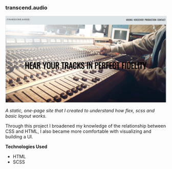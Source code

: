 ### transcend.audio

![Landing-page](transcend.audio.PNG)

*A static, one-page site that I created to understand how flex, scss and basic layout works.*

Through this project I broadened my knowledge of the relationship between CSS and HTML, I also became more comfortable with visualizing and building a UI.

**Technologies Used**

- HTML
- SCSS






